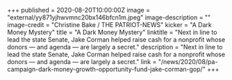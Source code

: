 +++
published = 2020-08-20T10:00:00Z
image = "external/yy871yjhwvmnc20bx146bfcn1m.jpeg"
image-description = ""
image-credit = "Christine Bake / THE PATRIOT-NEWS"
kicker = "A Dark Money Mystery"
title = "A Dark Money Mystery"
linktitle = "Next in line to lead the state Senate, Jake Corman helped raise cash for a nonprofit whose donors — and agenda — are largely a secret."
description = "Next in line to lead the state Senate, Jake Corman helped raise cash for a nonprofit whose donors — and agenda — are largely a secret."
link = "/news/2020/08/pa-campaign-dark-money-growth-opportunity-fund-jake-corman-gop/"
+++
